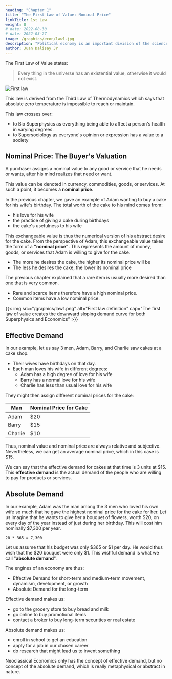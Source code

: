 ```yaml
---
heading: "Chapter 1"
title: "The First Law of Value: Nominal Price"
linkTitle: 1st Law
weight: 8
# date: 2022-08-30
# date: 2022-03-27
image: /graphics/econ/law1.jpg
description: "Political economy is an important division of the science of government. The object of government is the happiness of men, united in society"
author: Juan Dalisay Jr
---
```




The First Law of Value states:

>  Every thing in the universe has an existential value, otherwise it would not exist. 

![First law](/graphics/econ/law1.jpg)

This law is derived from the Third Law of Thermodynamics which says that absolute zero temperature is impossible to reach or maintain. 

This law crosses over:
- to Bio Superphysics as everything being able to affect a person's health in varying degrees. 
- to Supersociology as everyone's opinion or expression has a value to a society



## Nominal Price: The Buyer's Valuation

A purchaser assigns a nominal value to any good or service that he needs or wants, after his mind realizes that need or want. 

This value can be denoted in currency, commodities, goods, or services. At such a point, it becomes a **nominal price**. 

In the previous chapter, we gave an example of Adam wanting to buy a cake for his wife's birthday. The total worth of the cake to his mind comes from: 
- his love for his wife
- the practice of giving a cake during birthdays
- the cake's usefulness to his wife

<!-- This worth then forms its exchangeable value.  -->

This exchangeable value is thus the numerical version of his abstract desire for the cake. From the perspective of Adam, this exchangeable value takes the form of a **"nominal price"**. This represents the amount of money, goods, or services that Adam is willing to give for the cake.

- The more he desires the cake, the higher its nominal price will be
- The less he desires the cake, the lower its nominal price

The previous chapter explained that a rare item is usually more desired than one that is very common. 
- Rare and scarce items therefore have a high nominal price.  
- Common items have a low nominal price. 

<!-- It is an objectification of subjective worth. 

If he commonly experiences the price for birthday cakes to be $10, then he will easily assign $10 as the nominal price for the cake. 
 -->

{{< img src="/graphics/law1.png" alt="First law definition" cap="The first law of value creates the downward sloping demand curve for both Superphysics and Economics" >}}


## Effective Demand

In our example, let us say 3 men, Adam, Barry, and Charlie saw cakes at a cake shop.
- Their wives have birthdays on that day.
- Each man loves his wife in different degrees:
  - Adam has a high degree of love for his wife
  - Barry has a normal love for his wife 
  - Charlie has less than usual love for his wife

They might then assign different nominal prices for the cake:

Man | Nominal Price for Cake
--- | ---
Adam | $20
Barry | $15
Charlie | $10

Thus, nominal value and nominal price are always relative and subjective. Nevertheless, we can get an average nominal price, which in this case is $15.

We can say that the effective demand for cakes at that time is 3 units at $15. This **effective demand** is the actual demand of the people who are willing to pay for products or services. 


## Absolute Demand

In our example, Adam was the man among the 3 men who loved his own wife so much that he gave the highest nominal price for the cake for her. Let us imagine that he wants to give her a bouquet of flowers, worth $20, on every day of the year instead of just during her birthday. This will cost him nominally $7,300 per year. 

```
20 * 365 = 7,300
```

Let us assume that his budget was only $365 or $1 per day. He would thus wish that the $20 bouquet were only $1. This wishful demand is what we call "**absolute demand**".

The engines of an economy are thus:
- Effective Demand for short-term and medium-term movement, dynamism, development, or growth
- Absolute Demand for the long-term

Effective demand makes us:
- go to the grocery store to buy bread and milk
- go online to buy promotional items
- contact a broker to buy long-term securities or real estate

Absolute demand makes us:
- enroll in school to get an education
- apply for a job in our chosen career
- do research that might lead us to invent something 

Neoclassical Economics only has the concept of effective demand, but no concept of the absolute demand, which is really metaphysical or abstract in nature.

<!--  to the general society and the personal self, just as energy has a general and special relativity. 

## Natural Limits

Here we natural limits. 
 -->



<!-- Mr. A might not see value in a cake. But Mr. B might, as he might want it for his wife's birthday tomorrow. The value of the cake to Mr. B is then due to:
- his inherent dharma or tao (nature) of giving gifts during birthdays, and
- the tao (nature) of the cake as being a kind of gift. In contrast, an iguana does not have the tao of being a gift, and so Mr. B would not assign value to an iguana, except if his wife were an Iguana-lover (had the tao of loving iguanas). This tao is not present in Mr. A and so he sees no value in the cake.   -->

<!-- Thus, value is always relativistic to the general society and the personal self, just as energy has a general and special relativity.  -->

<!-- 
## The Resulting Concepts from the First Law

The resulting concepts from the First Law of Value are:

- Effective and Absolute Demand
- Nominal Prices
- The Popular social class and cycle

The next post will explain the Second Law or Real Value.
 -->